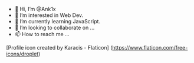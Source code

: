- 👋 Hi, I’m @Ank1x
- 👀 I’m interested in Web Dev.
- 🌱 I’m currently learning JavaScript.
- 💞️ I’m looking to collaborate on ...
- 📫 How to reach me ...

<!---
Ank1x/Ank1x is a ✨ special ✨ repository because its `README.md` (this file) appears on your GitHub profile.
You can click the Preview link to take a look at your changes.
--->



[Profile icon created by Karacis - Flaticon] (https://www.flaticon.com/free-icons/droplet) 
